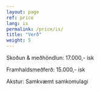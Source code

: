 ```yaml
---
layout: page
ref: price
lang: is
permalink: /price/is/
title: "Verð"
weight: 5
---
```


Skoðun & meðhöndlun: 17.000,- isk

Framhaldsmeðferð: 15.000,- isk

Akstur: Samkvæmt samkomulagi
